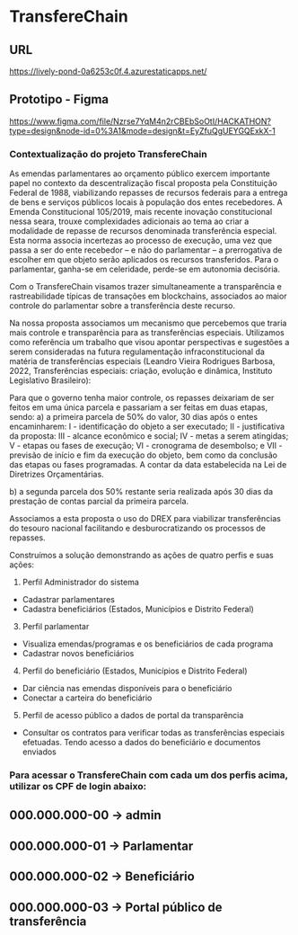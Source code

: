 # TransfereChain

## URL
https://lively-pond-0a6253c0f.4.azurestaticapps.net/

## Prototipo - Figma
https://www.figma.com/file/Nzrse7YqM4n2rCBEbSoOtI/HACKATHON?type=design&node-id=0%3A1&mode=design&t=EyZfuQgUEYGQExkX-1


### Contextualização do projeto TransfereChain 
As emendas parlamentares ao orçamento público exercem importante papel no contexto da descentralização fiscal proposta pela Constituição Federal de 1988, viabilizando repasses de recursos federais para a entrega de bens e serviços públicos locais à população dos entes recebedores. 
A Emenda Constitucional 105/2019, mais recente inovação constitucional nessa seara, trouxe complexidades adicionais ao tema ao criar a modalidade de repasse de recursos denominada transferência especial. Esta norma associa incertezas ao processo de execução, uma vez que passa a ser do ente recebedor – e não do parlamentar – a prerrogativa de escolher em que objeto serão aplicados os recursos transferidos. Para o parlamentar, ganha-se em celeridade, perde-se em autonomia decisória.

Com o TransfereChain visamos trazer simultaneamente a transparência e rastreabilidade típicas de transações em blockchains, associados ao maior controle do parlamentar sobre a transferência deste recurso.

Na nossa proposta associamos um mecanismo que percebemos que traria mais controle e transparência para as transferências especiais.
Utilizamos como referência um trabalho que visou apontar perspectivas e sugestões a serem consideradas na futura regulamentação infraconstitucional da matéria de transferências especiais (Leandro Vieira Rodrigues Barbosa, 2022, Transferências especiais: criação, evolução e dinâmica, Instituto Legislativo Brasileiro):

Para que o governo tenha maior controle, os repasses deixariam de ser feitos em uma única parcela e passariam a ser feitas em duas etapas, sendo: 
a) a primeira parcela de 50% do valor, 30 dias após o entes encaminharem: 
I - identificação do objeto a ser executado; 
II - justificativa da proposta: 
III - alcance econômico e social; 
IV - metas a serem atingidas; 
V - etapas ou fases de execução; 
VI - cronograma de desembolso; e 
VII - previsão de início e fim da execução do objeto, bem como da conclusão das etapas ou fases programadas. A contar da data estabelecida na Lei de Diretrizes Orçamentárias. 

b) a segunda parcela dos 50% restante seria realizada após 30 dias da prestação de contas parcial da primeira parcela.  

Associamos a esta proposta o uso do DREX para viabilizar transferências do tesouro nacional facilitando e desburocratizando os processos de repasses.

Construímos a solução demonstrando as ações de quatro perfis e suas ações:
1) Perfil Administrador do sistema
*  Cadastrar parlamentares
*  Cadastra beneficiários (Estados, Municípios e Distrito Federal)
3) Perfil parlamentar
* Visualiza emendas/programas e os beneficiários de cada programa
* Cadastrar novos beneficiários
4) Perfil do beneficiário (Estados, Municípios e Distrito Federal)
* Dar ciência nas emendas disponíveis para o beneficiário
* Conectar a carteira do beneficiário
5) Perfil de acesso público a dados de portal da transparência 
* Consultar os contratos para verificar todas as transferências especiais efetuadas. Tendo acesso a dados do beneficiário e documentos enviados

### Para acessar o TransfereChain com cada um dos perfis acima, utilizar os CPF de login abaixo:
## 000.000.000-00 -> admin
## 000.000.000-01 -> Parlamentar
## 000.000.000-02 -> Beneficiário
## 000.000.000-03 -> Portal público de transferência


